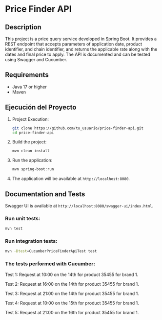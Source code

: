 # Price Finder API

## Description
This project is a price query service developed in Spring Boot. It provides a REST endpoint that accepts parameters of application date, product identifier, and chain identifier, and returns the applicable rate along with the dates and final price to apply. The API is documented and can be tested using Swagger and Cucumber.

## Requirements
- Java 17 or higher
- Maven

## Ejecución del Proyecto
1. Project Execution:
    ```bash
    git clone https://github.com/tu_usuario/price-finder-api.git
    cd price-finder-api
    ```

2. Build the project:
    ```bash
    mvn clean install
    ```

3. Run the application:
    ```bash
    mvn spring-boot:run
    ```

4. The application will be available at `http://localhost:8080`.

## Documentation and Tests
Swagger UI is available at `http://localhost:8080/swagger-ui/index.html`.

### Run unit tests:
```bash
mvn test
```

### Run integration tests:
```bash
mvn -Dtest=CucumberPriceFinderApiTest test
```

### The tests performed with Cucumber:
Test 1: Request at 10:00 on the 14th for product 35455 for brand 1.

Test 2: Request at 16:00 on the 14th for product 35455 for brand 1.

Test 3: Request at 21:00 on the 14th for product 35455 for brand 1.

Test 4: Request at 10:00 on the 15th for product 35455 for brand 1.

Test 5: Request at 21:00 on the 16th for product 35455 for brand 1.